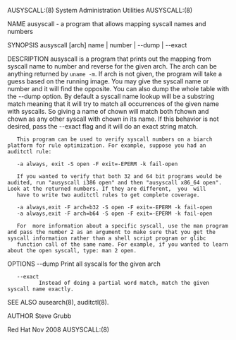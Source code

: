 AUSYSCALL:(8)                                                                          System Administration Utilities                                                                          AUSYSCALL:(8)



NAME
       ausyscall - a program that allows mapping syscall names and numbers

SYNOPSIS
       ausyscall [arch] name | number | --dump | --exact

DESCRIPTION
       ausyscall is a program that prints out the mapping from syscall name to number and reverse for the given arch. The arch can be anything returned by `uname -m`. If arch is not given, the program will
       take a guess based on the running image. You may give the syscall name or number and it will find the opposite. You can also dump the whole table with the --dump option. By default  a  syscall  name
       lookup  will  be  a substring match meaning that it will try to match all occurrences of the given name with syscalls. So giving a name of chown will match both fchown and chown as any other syscall
       with chown in its name. If this behavior is not desired, pass the --exact flag and it will do an exact string match.

       This program can be used to verify syscall numbers on a biarch platform for rule optimization. For example, suppose you had an auditctl rule:

       -a always, exit -S open -F exit=-EPERM -k fail-open

       If you wanted to verify that both 32 and 64 bit programs would be audited, run "ausyscall i386 open" and then "ausyscall x86_64 open". Look at the returned numbers. If they are different,  you  will
       have to write two auditctl rules to get complete coverage.

       -a always,exit -F arch=b32 -S open -F exit=-EPERM -k fail-open
       -a always,exit -F arch=b64 -S open -F exit=-EPERM -k fail-open

       For  more information about a specific syscall, use the man program and pass the number 2 as an argument to make sure that you get the syscall information rather than a shell script program or glibc
       function call of the same name. For example, if you wanted to learn about the open syscall, type: man 2 open.

OPTIONS
       --dump Print all syscalls for the given arch

       --exact
              Instead of doing a partial word match, match the given syscall name exactly.


SEE ALSO
       ausearch(8), auditctl(8).


AUTHOR
       Steve Grubb



Red Hat                                                                                            Nov 2008                                                                                     AUSYSCALL:(8)
